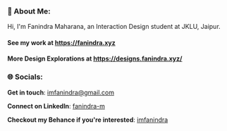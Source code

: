 ### 💫 About Me:
Hi, I'm Fanindra Maharana, an Interaction Design student at JKLU, Jaipur.


#### See my work at https://fanindra.xyz

#### More Design Explorations at https://designs.fanindra.xyz/

### 🌐 Socials:

**Get in touch**: [imfanindra@gmail.com](mailto:imfanindra@gmail.com)

**Connect on LinkedIn**: [fanindra-m](https://linkedin.com/in/fanindra-m)

**Checkout my Behance if you're interested**: [imfanindra](https://www.behance.net/imfanindra)
